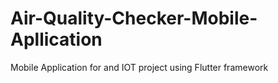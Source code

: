 # Air-Quality-Checker-Mobile-Apllication
Mobile Application for and IOT project using Flutter framework
